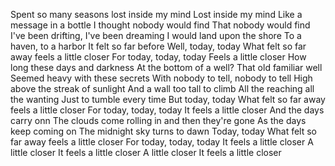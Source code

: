 Spent so many seasons lost inside my mind
Lost inside my mind
Like a message in a bottle
I thought nobody would find
That nobody would find
I've been drifting, I've been dreaming
I would land upon the shore
To a haven, to a harbor
It felt so far before
Well, today, today
What felt so far away feels a little closer
For today, today, today
Feels a little closer
How long these days and darkness
At the bottom of a well?
That old familiar well
Seemed heavy with these secrets
With nobody to tell, nobody to tell
High above the streak of sunlight
And a wall too tall to climb
All the reaching all thе wanting
Just to tumble every timе
But today, today
What felt so far away feels a little closer
For today, today, today
It feels a little closer
And the days carry onn
The clouds come rolling in and then they're gone
As the days keep coming on
The midnight sky turns to dawn
Today, today
What felt so far away feels a little closer
For today, today, today
It feels a little closer
A little closer
It feels a little closer
A little closer
It feels a little closer
